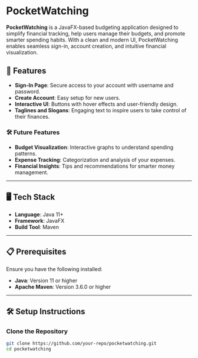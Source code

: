 # PocketWatching

**PocketWatching** is a JavaFX-based budgeting application designed to simplify financial tracking, help users manage their budgets, and promote smarter spending habits. With a clean and modern UI, PocketWatching enables seamless sign-in, account creation, and intuitive financial visualization.

## 🚀 Features

- **Sign-In Page**: Secure access to your account with username and password.
- **Create Account**: Easy setup for new users.
- **Interactive UI**: Buttons with hover effects and user-friendly design.
- **Taglines and Slogans**: Engaging text to inspire users to take control of their finances.

### 🛠️ Future Features
- **Budget Visualization**: Interactive graphs to understand spending patterns.
- **Expense Tracking**: Categorization and analysis of your expenses.
- **Financial Insights**: Tips and recommendations for smarter money management.

---

## 🖥️ Tech Stack

- **Language**: Java 11+
- **Framework**: JavaFX
- **Build Tool**: Maven

---

## 📋 Prerequisites

Ensure you have the following installed:
- **Java**: Version 11 or higher
- **Apache Maven**: Version 3.6.0 or higher

---

## 🛠️ Setup Instructions

### Clone the Repository
```bash
git clone https://github.com/your-repo/pocketwatching.git
cd pocketwatching
